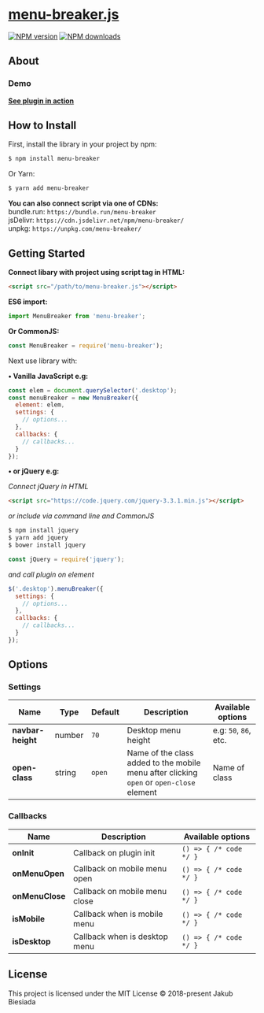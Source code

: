# [menu-breaker.js](https://github.com/jb1905/menu-breaker.js)

[![NPM version](http://img.shields.io/npm/v/menu-breaker.svg?style=flat-square)](https://www.npmjs.com/package/menu-breaker)
[![NPM downloads](http://img.shields.io/npm/dm/menu-breaker.svg?style=flat-square)](https://www.npmjs.com/package/menu-breaker)

## About

### Demo
**[See plugin in action](https://jb1905.github.io/menu-breaker.js/)**

## How to Install
First, install the library in your project by npm:
```bash
$ npm install menu-breaker
```

Or Yarn:
```bash
$ yarn add menu-breaker
```

**You can also connect script via one of CDNs:**<br>
bundle.run: `https://bundle.run/menu-breaker`<br>
jsDelivr: `https://cdn.jsdelivr.net/npm/menu-breaker/`<br>
unpkg: `https://unpkg.com/menu-breaker/`

## Getting Started
**Connect libary with project using script tag in HTML:**
```html
<script src="/path/to/menu-breaker.js"></script>
```

**ES6 import:**
```js
import MenuBreaker from 'menu-breaker';
```

**Or CommonJS:**
```js
const MenuBreaker = require('menu-breaker');
```

Next use library with:

**&bull; Vanilla JavaScript e.g:**
```js
const elem = document.querySelector('.desktop');
const menuBreaker = new MenuBreaker({
  element: elem,
  settings: {
    // options...
  },
  callbacks: {
    // callbacks...
  }
});
```

**&bull; or jQuery e.g:**

*Connect jQuery in HTML*
```html
<script src="https://code.jquery.com/jquery-3.3.1.min.js"></script>
```

*or include via command line and CommonJS*
```sh
$ npm install jquery
$ yarn add jquery
$ bower install jquery
```

```js
const jQuery = require('jquery');
```

*and call plugin on element*
```js
$('.desktop').menuBreaker({
  settings: {
    // options...
  },
  callbacks: {
    // callbacks...
  }
});
```

## Options
### Settings
Name | Type | Default | Description | Available options
-|-|-|-|-
**navbar-height** | number | `70` | Desktop menu height | e.g: `50`, `86`, etc.
**open-class** | string | `open` | Name of the class added to the mobile menu after clicking `open` or `open-close` element | Name of class

### Callbacks
Name | Description | Available options
-|-|-
**onInit** | Callback on plugin init | `() => { /* code */ }`
**onMenuOpen** | Callback on mobile menu open | `() => { /* code */ }`
**onMenuClose** | Callback on mobile menu close | `() => { /* code */ }`
**isMobile** | Callback when is mobile menu | `() => { /* code */ }`
**isDesktop** | Callback when is desktop menu | `() => { /* code */ }`

## License
This project is licensed under the MIT License © 2018-present Jakub Biesiada
